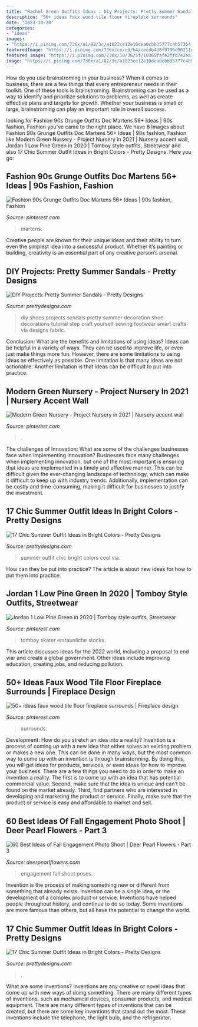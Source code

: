 ```yaml
---
title: "Rachel Green Outfits Ideas : Diy Projects: Pretty Summer Sandals"
description: "50+ ideas faux wood tile floor fireplace surrounds"
date: "2023-10-20"
categories:
- "ideas"
images:
- "https://i.pinimg.com/736x/a1/82/3c/a1823ce12e10dea0cbb35777c4b57254.jpg"
featuredImage: "https://i.pinimg.com/736x/ce/cd/b4/cecdb438f9796d90211d7911df0b3fbe.jpg"
featured_image: "https://i.pinimg.com/736x/10/36/5f/10365fafe2ffd7e2ea1ee7ed0d0e1859.jpg"
image: "https://i.pinimg.com/736x/a1/82/3c/a1823ce12e10dea0cbb35777c4b57254.jpg"
---
```



How do you use brainstroming in your business?
When it comes to business, there are a few things that every entrepreneur needs in their toolkit. One of these tools is brainstroming. Brainstroming can be used as a way to identify and prioritize solutions to problems, as well as create effective plans and targets for growth. Whether your business is small or large, brainstroming can play an important role in overall success.

	

		
looking for Fashion 90s Grunge Outfits Doc Martens 56+ Ideas | 90s fashion, Fashion you've came to the right place. We have 8 Images about Fashion 90s Grunge Outfits Doc Martens 56+ Ideas | 90s fashion, Fashion like Modern Green Nursery - Project Nursery in 2021 | Nursery accent wall, Jordan 1 Low Pine Green in 2020 | Tomboy style outfits, Streetwear and also 17 Chic Summer Outfit Ideas in Bright Colors - Pretty Designs. Here you go:
		
    
## Fashion 90s Grunge Outfits Doc Martens 56+ Ideas | 90s Fashion, Fashion

<img loading=lazy src="https://i.pinimg.com/736x/79/61/88/796188a391c11b254b35a51ced1c9d2e.jpg" onerror="this.onerror=null;this.src='https://tse1.mm.bing.net/th?id=OIP.BYxut214Zsn-sq8O3dzkAQAAAA&amp;pid=15.1';" alt="Fashion 90s Grunge Outfits Doc Martens 56+ Ideas | 90s fashion, Fashion">

_Source: pinterest.com_

>martens. 

	

Creative people are known for their unique ideas and their ability to turn even the simplest idea into a successful product. Whether it’s painting or building, creativity is an essential part of any creative person’s arsenal.

    
## DIY Projects: Pretty Summer Sandals - Pretty Designs

<img loading=lazy src="http://www.prettydesigns.com/wp-content/uploads/2014/08/DIY-Shoes.jpg" onerror="this.onerror=null;this.src='https://tse3.mm.bing.net/th?id=OIP.OONHGZRuDv2J363PAnxzPQHaPs&amp;pid=15.1';" alt="DIY Projects: Pretty Summer Sandals - Pretty Designs">

_Source: prettydesigns.com_

>diy shoes projects sandals pretty summer decoration shoe decorations tutorial step craft yourself sewing footwear smart crafts via designs fabric. 

	

Conclusion: What are the benefits and limitations of using ideas?
Ideas can be helpful in a variety of ways. They can be used to improve life, or even just make things more fun. However, there are some limitations to using ideas as effectively as possible. One limitation is that many ideas are not actionable. Another limitation is that ideas can be difficult to put into practice.

    
## Modern Green Nursery - Project Nursery In 2021 | Nursery Accent Wall

<img loading=lazy src="https://i.pinimg.com/736x/ce/cd/b4/cecdb438f9796d90211d7911df0b3fbe.jpg" onerror="this.onerror=null;this.src='https://tse4.mm.bing.net/th?id=OIP.2KgVbOLXjmOzrunZpvWKvAHaLH&amp;pid=15.1';" alt="Modern Green Nursery - Project Nursery in 2021 | Nursery accent wall">

_Source: pinterest.com_

>. 

	

The challenges of Innovation: What are some of the challenges businesses face when implementing innovation?
Businesses face many challenges when implementing innovation, but one of the most important is ensuring that ideas are implemented in a timely and effective manner. This can be difficult given the ever-changing landscape of technology, which can make it difficult to keep up with industry trends. Additionally, implementation can be costly and time-consuming, making it difficult for businesses to justify the investment.

    
## 17 Chic Summer Outfit Ideas In Bright Colors - Pretty Designs

<img loading=lazy src="http://www.prettydesigns.com/wp-content/uploads/2014/06/Chic-Summer-Outfit.jpg" onerror="this.onerror=null;this.src='https://tse2.mm.bing.net/th?id=OIP.YPBAn0ImFOHGF9vsnu9yVAHaK3&amp;pid=15.1';" alt="17 Chic Summer Outfit Ideas in Bright Colors - Pretty Designs">

_Source: prettydesigns.com_

>summer outfit chic bright colors cool via. 

	

How can they be put into practice?
The article is about new ideas for how to put them into practice.

    
## Jordan 1 Low Pine Green In 2020 | Tomboy Style Outfits, Streetwear

<img loading=lazy src="https://i.pinimg.com/736x/a1/82/3c/a1823ce12e10dea0cbb35777c4b57254.jpg" onerror="this.onerror=null;this.src='https://tse4.mm.bing.net/th?id=OIP.OV9Rpy90e2oc8Npr_fZAHgAAAA&amp;pid=15.1';" alt="Jordan 1 Low Pine Green in 2020 | Tomboy style outfits, Streetwear">

_Source: pinterest.com_

>tomboy skater erstaunliche stockx. 

	

This article discusses ideas for the 2022 world, including a proposal to end war and create a global government. Other ideas include improving education, creating jobs, and reducing pollution.

    
## 50+ Ideas Faux Wood Tile Floor Fireplace Surrounds | Fireplace Design

<img loading=lazy src="https://i.pinimg.com/736x/10/36/5f/10365fafe2ffd7e2ea1ee7ed0d0e1859.jpg" onerror="this.onerror=null;this.src='https://tse1.mm.bing.net/th?id=OIP.MlRrDLHLNx29zPYlI2CPFgAAAA&amp;pid=15.1';" alt="50+ ideas faux wood tile floor fireplace surrounds | Fireplace design">

_Source: pinterest.com_

>surrounds. 

	

Development: How do you stretch an idea into a reality?
Invention is a process of coming up with a new idea that either solves an existing problem or makes a new one. This can be done in many ways, but the most common way to come up with an invention is through brainstorming. By doing this, you will get ideas for products, services, or even ideas for how to improve your business.
There are a few things you need to do in order to make an invention a reality. The first is to come up with an idea that has potential commercial value. Second, make sure that the idea is unique and can’t be found on the market already. Third, find partners who are interested in developing and marketing the product or service. Finally, make sure that the product or service is easy and affordable to market and sell.

    
## 60 Best Ideas Of Fall Engagement Photo Shoot | Deer Pearl Flowers - Part 3

<img loading=lazy src="https://www.deerpearlflowers.com/wp-content/uploads/2016/08/Fall-Engagement-Photo-Shoot-and-Poses-Ideas-43.jpg" onerror="this.onerror=null;this.src='https://tse4.mm.bing.net/th?id=OIP.YpVNsdzayEq5GK9N-xKt_wHaLX&amp;pid=15.1';" alt="60 Best Ideas of Fall Engagement Photo Shoot | Deer Pearl Flowers - Part 3">

_Source: deerpearlflowers.com_

>engagement fall shoot poses. 

	

Invention is the process of making something new or different from something that already exists. Invention can be a single idea, or the development of a complex product or service. Inventions have helped people throughout history, and continue to do so today. Some inventions are more famous than others, but all have the potential to change the world.

    
## 17 Chic Summer Outfit Ideas In Bright Colors - Pretty Designs

<img loading=lazy src="http://www.prettydesigns.com/wp-content/uploads/2014/06/Bright-Colored-Outfit-for-Summer.jpg" onerror="this.onerror=null;this.src='https://tse1.mm.bing.net/th?id=OIP.ygbF_YNNL1suyJLkziTnSgHaK3&amp;pid=15.1';" alt="17 Chic Summer Outfit Ideas in Bright Colors - Pretty Designs">

_Source: prettydesigns.com_

>. 

	

What are some inventions?
Inventions are any creative or novel ideas that come up with new ways of doing something. There are many different types of inventions, such as mechanical devices, consumer products, and medical equipment. 
There are many different types of inventions that can be created, but there are some key inventions that stand out the most. These inventions include the telephone, the light bulb, and the refrigerator.

